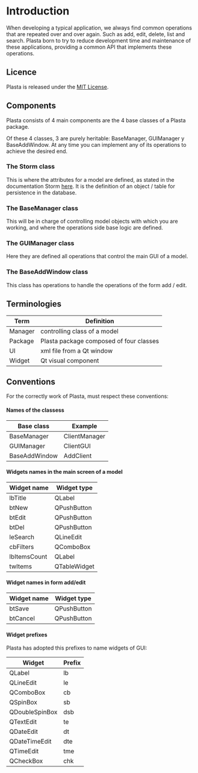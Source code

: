 # Introduction

When developing a typical application, we always find common operations that are repeated over and over again. Such as add, edit, delete, list and search. Plasta born to try to reduce development time and maintenance of these applications, providing a common API that implements these operations.


## Licence

Plasta is released under the [MIT License](http://www.opensource.org/licenses/MIT).

## Components

Plasta consists of 4 main components are the 4 base classes of a Plasta package.

Of these 4 classes, 3 are purely heritable: BaseManager, GUIManager y BaseAddWindow. At any time you can implement any of its operations to achieve the desired end.

### The Storm class

This is where the attributes for a model are defined, as stated in the documentation Storm [here](https://storm.canonical.com/Tutorial#The_Storm_base_class). It is the definition of an object / table for persistence in the database.

### The BaseManager class

This will be in charge of controlling model objects with which you are working, and where the operations side base logic are defined.

### The GUIManager class

Here they are defined all operations that control the main GUI of a model. 

### The BaseAddWindow class

This class has operations to handle the operations of the form add / edit.

## Terminologies

| Term | Definition |
|-|-|
| Manager | controlling class of a model | 
| Package | Plasta package composed of four classes |
| UI | xml file from a Qt window |
| Widget | Qt visual component |

## Conventions

For the correctly work of Plasta, must respect these conventions:

#### Names of the classess

| Base class | Example |
|-|-|
| BaseManager     | ClientManager |
| GUIManager      | ClientGUI |
| BaseAddWindow   | AddClient |

#### Widgets names in the main screen of a model

| Widget name | Widget type |
|-|-|
| lbTitle      | QLabel |
| btNew        | QPushButton |
| btEdit       | QPushButton |
| btDel        | QPushButton |
| leSearch     | QLineEdit |
| cbFilters    | QComboBox |
| lbItemsCount | QLabel |
| twItems      | QTableWidget |

#### Widget names in form add/edit

| Widget name | Widget type |
|-|-|
| btSave        | QPushButton |
| btCancel      | QPushButton |


#### Widget prefixes

Plasta has adopted this prefixes to name widgets of GUI:

| Widget | Prefix |
|--------|---------|
| QLabel         | lb |
| QLineEdit      | le |
| QComboBox      | cb |
| QSpinBox       | sb |
| QDoubleSpinBox | dsb |
| QTextEdit      | te |
| QDateEdit      | dt |
| QDateTimeEdit  | dte |
| QTimeEdit      | tme |
| QCheckBox      | chk |